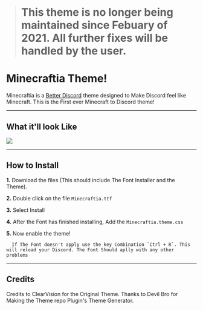 > # This theme is no longer being maintained since Febuary of 2021. All further fixes will be handled by the user.


# Minecraftia Theme!
Minecraftia is a [Better Discord](https://betterdiscord.net/home/) theme designed to Make Discord feel like Minecraft. This is the First ever Minecraft to Discord theme!
***
## What it'll look Like
<img src="https://github.com/ZaneDragonBorn/Minecraftia-BD-Theme/blob/master/Assets/Screenshot_11.jpg?raw=true">

***

## How to Install

**1.** Download the files (This should include The Font Installer and the Theme).

**2.** Double click on the file `Minecraftia.ttf`

**3.** Select Install

**4.** After the Font has finished installing, Add the `Minecraftia.theme.css`

**5.** Now enable the theme!
```
  If The Font doesn't apply use the key Combination `Ctrl + R`. This will reload your Discord. The Font Should aplly with any other problems
```
***
## Credits
Credits to ClearVision for the Original Theme.
Thanks to Devil Bro for Making the Theme repo Plugin's Theme Generator.

